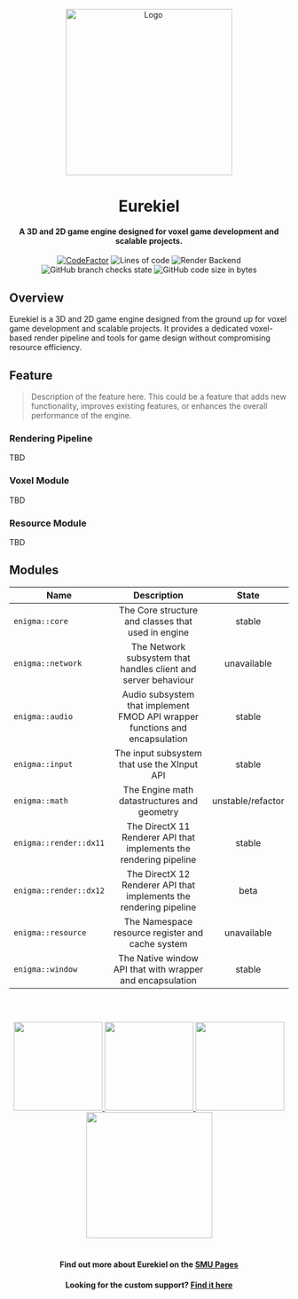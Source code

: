 <p align="center"><img src="https://github.com/user-attachments/assets/12663581-fb81-4364-96d6-36e57d6cfd4f" alt="Logo" width="300"></p>

<h1 align="center"> Eurekiel </h1>
<h4 align="center">A 3D and 2D game engine designed for voxel game development and scalable projects.</h4>
<p align="center">
<a href="https://www.codefactor.io/repository/github/caishangqi/Eurekiel"><img src="https://www.codefactor.io/repository/github/caishangqi/EnigmaVoxel/badge" alt="CodeFactor" /></a>
<img alt="Lines of code" src="https://img.shields.io/badge/Render API-DirectX12 | DirectX11 | OpenGL-242629">
<img alt="Render Backend" src="https://img.shields.io/badge/C++-17-cherry">
<img alt="GitHub branch checks state" src="https://img.shields.io/github/checks-status/Caishangqi/Eurekiel/master?label=build">
<img alt="GitHub code size in bytes" src="https://img.shields.io/github/languages/code-size/Caishangqi/Eurekiel">
</p>

## Overview

Eurekiel is a 3D and 2D game engine designed from the ground up for voxel game development and scalable projects. It provides a dedicated voxel-based render pipeline and tools for game design without
compromising resource efficiency.

## Feature

> Description of the feature here. This could be a feature that adds new functionality, improves existing features, or enhances the overall performance of the engine.

### Rendering Pipeline

TBD

### Voxel Module

TBD

### Resource Module

TBD

## Modules

| **Name**               |                               **Description**                               |     **State**     |
|------------------------|:---------------------------------------------------------------------------:|:-----------------:|
| `enigma::core`         |             The Core structure and classes that used in engine              |      stable       |
| `enigma::network`      |       The Network subsystem that handles client and server behaviour        |    unavailable    |
| `enigma::audio`        | Audio subsystem that implement FMOD API wrapper functions and encapsulation |      stable       |
| `enigma::input`        |                 The input subsystem that use the XInput API                 |      stable       |
| `enigma::math`         |                 The Engine math datastructures and geometry                 | unstable/refactor |
| `enigma::render::dx11` |     The DirectX 11 Renderer API that implements the rendering pipeline      |      stable       |       beta        |
| `enigma::render::dx12` |     The DirectX 12 Renderer API that implements the rendering pipeline      |       beta        |       beta        |
| `enigma::resource`     |              The Namespace resource register and cache system               |    unavailable    |
| `enigma::window`       |          The Native window API that with wrapper and encapsulation          |      stable       |

##

<p>&nbsp;
</p>

<p align="center">
<a href="https://github.com/Caishangqi/Eurekiel/issues">
<img src="https://i.imgur.com/qPmjSXy.png" width="160" />
</a> 
<a href="https://github.com/Caishangqi/Eurekiel">
<img src="https://i.imgur.com/L1bU9mr.png" width="160" />
</a>
<a href="[https://discord.gg/3rPcYrPnAs](https://discord.gg/3rPcYrPnAs)">
<img src="https://i.imgur.com/uf6V9ZX.png" width="160" />
</a> 
<a href="https://github.com/Caishangqi">
<img src="https://i.imgur.com/fHQ45KR.png" width="227" />
</a>
</p>

<h1></h1>
<h4 align="center">Find out more about Eurekiel on the <a href="https://github.com/Caishangqi">SMU Pages</a></h4>
<h4 align="center">Looking for the custom support? <a href="https://github.com/Caishangqi">Find it here</a></h4>
